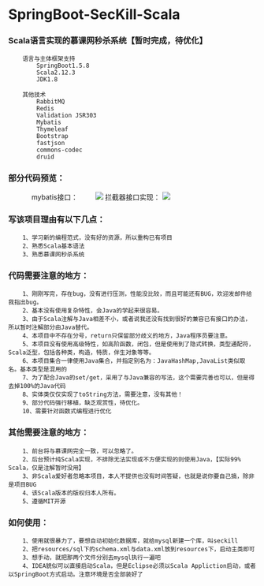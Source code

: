 # SpringBoot-SecKill-Scala


### Scala语言实现的慕课网秒杀系统【暂时完成，待优化】

        语言与主体框架支持
            SpringBoot1.5.8
            Scala2.12.3
            JDK1.8
            
        其他技术
            RabbitMQ
            Redis
            Validation JSR303
            Mybatis
            Thymeleaf
            Bootstrap
            fastjson
            commons-codec
            druid
            
            
### 部分代码预览：
            
mybatis接口：        
![](https://github.com/jxnu-liguobin/SpringBoot-SecKill-Scala/blob/master/SpringBoot-SecKill-Scala/src/main/resources/images/mybatis%E6%8E%A5%E5%8F%A3.png)
拦截器接口实现：
![](https://github.com/jxnu-liguobin/SpringBoot-SecKill-Scala/blob/master/SpringBoot-SecKill-Scala/src/main/resources/images/%E6%8B%A6%E6%88%AA%E5%99%A8.png)


### 写该项目理由有以下几点：

        1、学习新的编程范式，没有好的资源，所以重构已有项目
        2、熟悉Scala基本语法
        3、熟悉慕课网秒杀系统

### 代码需要注意的地方：

        1、刚刚写完，存在bug，没有进行压测，性能没比较，而且可能还有BUG，欢迎发邮件给我指出bug。
        2、基本没有使用复杂特性，会Java的学起来很容易。
        3、由于Scala注解与Java相差不小，或者说我还没有找到很好的兼容已有接口的办法，所以暂时注解部分由Java替代。
        4、本项目中不存在分号，return只保留部分歧义的地方，Java程序员要注意。
        5、本项目没有使用高级特性，如高阶函数，闭包，但是使用到了隐式转换，类型通配符，Scala泛型，包括各种类，构造，特质，伴生对象等等。
        6、本项目集合一律使用Java集合，并指定别名为：JavaHashMap,JavaList类似取名。基本类型是混用的
        7、为了配合Java的set/get，采用了与Java兼容的写法，这个需要完善也可以，但是得去掉100%的Java代码
        8、实体类仅仅实现了toString方法，需要注意，没有其他！
        9、部分代码强行移植，缺乏观赏性，待优化。
        10、需要针对函数式编程进行优化
 


### 其他需要注意的地方：

        1、前台将与慕课网完全一致，可以忽略了。
        2、后台预计纯Scala实现，不排除无法实现或不方便实现的则使用Java，【实际99% Scala，仅是注解暂时没用】
        3、非Scala爱好者忽略本项目，本人不提供也没有时间答疑，也就是说你要自己搞，除非是项目BUG
        4、该Scala版本的版权归本人所有。
        5、遵循MIT开源
        
        
 
### 如何使用：

        1、使用就很暴力了，要想自动初始化数据库，就给mysql新建一个库，叫seckill
        2、把resources/sql下的schema.xml与data.xml放到resources下，启动主类即可
        3、想手动，就把那两个文件分别去mysql执行一遍吧
        4、IDEA貌似可以直接启动Scala，但是Eclipse必须以Scala Appliction启动，或者以SpringBoot方式启动。注意环境是否全部装好了
